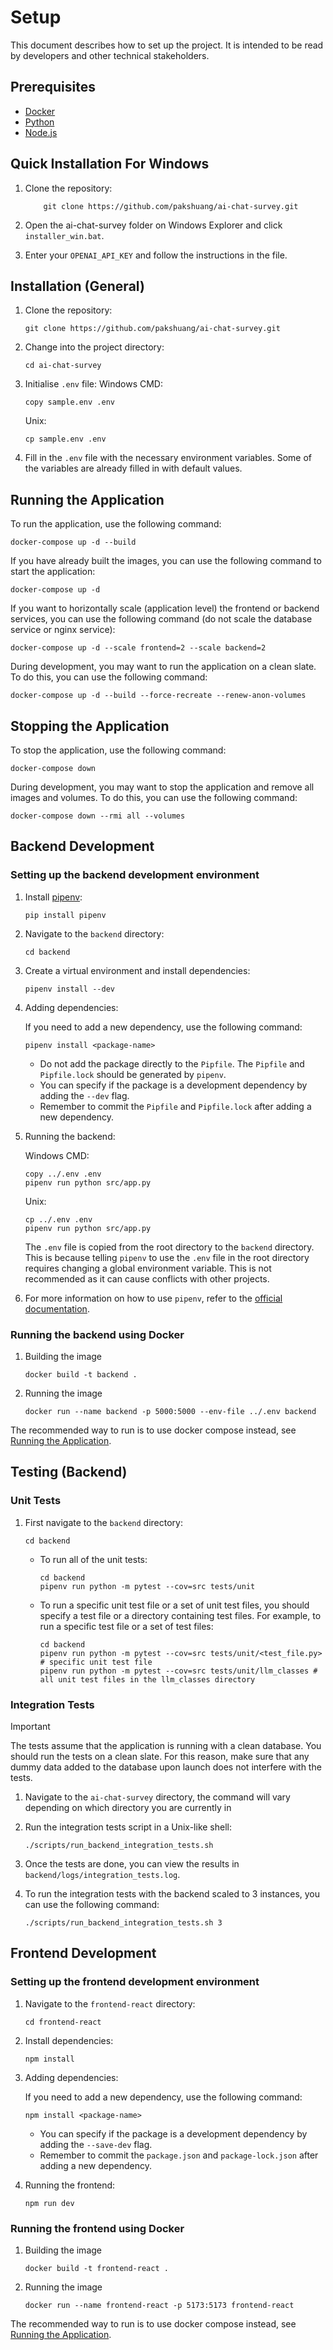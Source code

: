 # Setup

This document describes how to set up the project. It is intended to be read by developers and other technical stakeholders.

## Prerequisites

- [Docker](https://www.docker.com/)
- [Python](https://www.python.org/)
- [Node.js](https://nodejs.org/)

## Quick Installation For Windows

1. Clone the repository:

   ```shell
       git clone https://github.com/pakshuang/ai-chat-survey.git
   ```

2. Open the ai-chat-survey folder on Windows Explorer and click `installer_win.bat`.

3. Enter your `OPENAI_API_KEY` and follow the instructions in the file.

## Installation (General)

1. Clone the repository:

   ```shell
   git clone https://github.com/pakshuang/ai-chat-survey.git
   ```

2. Change into the project directory:

   ```shell
   cd ai-chat-survey
   ```

3. Initialise `.env` file:
   Windows CMD:

   ```shell
   copy sample.env .env
   ```

   Unix:

   ```shell
   cp sample.env .env
   ```

4. Fill in the `.env` file with the necessary environment variables. Some of the variables are already filled in with default values.

## Running the Application

To run the application, use the following command:

```shell
docker-compose up -d --build
```

If you have already built the images, you can use the following command to start the application:

```shell
docker-compose up -d
```

If you want to horizontally scale (application level) the frontend or backend services, you can use the following command (do not scale the database service or nginx service):

```shell
docker-compose up -d --scale frontend=2 --scale backend=2
```

During development, you may want to run the application on a clean slate. To do this, you can use the following command:

```shell
docker-compose up -d --build --force-recreate --renew-anon-volumes
```

## Stopping the Application

To stop the application, use the following command:

```shell
docker-compose down
```

During development, you may want to stop the application and remove all images and volumes. To do this, you can use the following command:

```shell
docker-compose down --rmi all --volumes
```

## Backend Development

### Setting up the backend development environment

1. Install [pipenv](https://pypi.org/project/pipenv/):

   ```shell
   pip install pipenv
   ```

2. Navigate to the `backend` directory:

   ```shell
   cd backend
   ```

3. Create a virtual environment and install dependencies:

   ```shell
   pipenv install --dev
   ```

4. Adding dependencies:

   If you need to add a new dependency, use the following command:

   ```shell
   pipenv install <package-name>
   ```

   - Do not add the package directly to the `Pipfile`. The `Pipfile` and `Pipfile.lock` should be generated by `pipenv`.
   - You can specify if the package is a development dependency by adding the `--dev` flag.
   - Remember to commit the `Pipfile` and `Pipfile.lock` after adding a new dependency.

5. Running the backend:

   Windows CMD:

   ```shell
   copy ../.env .env
   pipenv run python src/app.py
   ```

   Unix:

   ```shell
   cp ../.env .env
   pipenv run python src/app.py
   ```

   The `.env` file is copied from the root directory to the `backend` directory. This is because telling `pipenv` to use the `.env` file in the root directory requires changing a global environment variable. This is not recommended as it can cause conflicts with other projects.

6. For more information on how to use `pipenv`, refer to the [official documentation](https://pipenv.pypa.io/en/latest/).

### Running the backend using Docker

1. Building the image

   ```shell
   docker build -t backend .
   ```

2. Running the image

   ```shell
   docker run --name backend -p 5000:5000 --env-file ../.env backend
   ```

The recommended way to run is to use docker compose instead, see [Running the Application](#running-the-application).

## Testing (Backend)

### Unit Tests

1. First navigate to the `backend` directory:

   ```shell
   cd backend
   ```

   - To run all of the unit tests:

      ```shell
      cd backend
      pipenv run python -m pytest --cov=src tests/unit
      ```

   - To run a specific unit test file or a set of unit test files, you should specify a test file or a directory containing test files. For example, to run a specific test file or a set of test files:

      ```shell
      cd backend
      pipenv run python -m pytest --cov=src tests/unit/<test_file.py> # specific unit test file
      pipenv run python -m pytest --cov=src tests/unit/llm_classes # all unit test files in the llm_classes directory
      ```

### Integration Tests

> [!IMPORTANT]
> The tests assume that the application is running with a clean database. You should run the tests on a clean slate. For this reason, make sure that any dummy data added to the database upon launch does not interfere with the tests.

1. Navigate to the `ai-chat-survey` directory, the command will vary depending on which directory you are currently in
2. Run the integration tests script in a Unix-like shell:

   ```shell
   ./scripts/run_backend_integration_tests.sh
   ```

3. Once the tests are done, you can view the results in `backend/logs/integration_tests.log`.
4. To run the integration tests with the backend scaled to 3 instances, you can use the following command:

   ```shell
   ./scripts/run_backend_integration_tests.sh 3
   ```

## Frontend Development

### Setting up the frontend development environment

1. Navigate to the `frontend-react` directory:

   ```shell
   cd frontend-react
   ```

2. Install dependencies:

   ```shell
   npm install
   ```

3. Adding dependencies:

   If you need to add a new dependency, use the following command:

   ```shell
   npm install <package-name>
   ```

   - You can specify if the package is a development dependency by adding the `--save-dev` flag.
   - Remember to commit the `package.json` and `package-lock.json` after adding a new dependency.

4. Running the frontend:

   ```shell
   npm run dev
   ```

### Running the frontend using Docker

1. Building the image

   ```shell
   docker build -t frontend-react .
   ```

2. Running the image

   ```shell
   docker run --name frontend-react -p 5173:5173 frontend-react
   ```

The recommended way to run is to use docker compose instead, see [Running the Application](#running-the-application).

